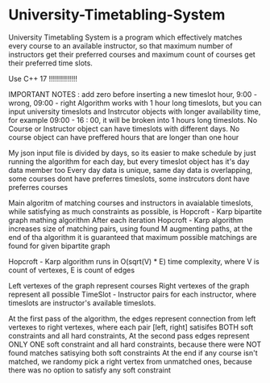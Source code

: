 # University-Timetabling-System

University Timetabling System is a program which effectively matches every course to an available instructor, so that maximum number of instructors get their preferred courses and maximum count of courses get their preferred time slots.


 Use C++ 17  !!!!!!!!!!!!!!


 IMPORTANT NOTES : add zero before inserting a new timeslot hour, 9:00 - wrong,   09:00 - right
 Algorithm works with 1 hour long timeslots, but you can input university timeslots and Instrcutor objects with longer availability time, for example 
 09:00 - 16 : 00, it will be broken into 1 hours long timeslots. No Course or Instructor object can have timeslots with different days.
 No course object can have preffered hours that are longer than one hour

 My json input file is divided by days, so its easier to make schedule by just running the algorithm for each day, but every timeslot object
 has it's day data member too
 Every day data is unique, same day data is overlapping, some courses dont have preferres timeslots, some instrcutors dont have preferres courses 


 Main algoritm of matching courses and instructors in avaialable timeslots, while satisfying as much constraints as possible, is
 Hopcroft - Karp bipartite graph mathing algorithm
 After each iteration Hopcroft - Karp algorithm increases size of matching pairs, using found M augmenting paths, at the end of tha algorithm
 it is guaranteed that maximum possible matchings are found for given bipartite graph
 
 Hopcroft - Karp algorithm runs in O(sqrt(V) * E) time complexity, where V is count of vertexes, E is count of edges
 
 Left vertexes of the graph represent courses
 Right vertexes of the graph represent all possible TimeSlot - Instructor pairs for each instructor, where timeslots are instructor's 
 available timeslots.
 
 At the first pass of the algorithm, the edges represent connection from left vertexes to right vertexes, where each pair [left, right]
 satisifes BOTH soft constraints and all hard constraints,
 At the second pass edges represent ONLY ONE soft constraint and all hard constraints, because there were NOT found matches satisying 
 both soft constraints
 At the end if any course isn't matched, we randomy pick a right vertex from unmatched ones, because there was no option to satisfy 
 any soft constraint

